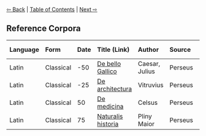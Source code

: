 [⇦ Back](https://github.com/alexanderboxer/voynich-attack/tree/main/topics/voynich_stats/2tks) | [Table of Contents](https://github.com/alexanderboxer/voynich-attack) | [Next ⇨](https://github.com/alexanderboxer/voynich-attack/tree/main/topics/latin_stats/1grams)

## Reference Corpora

|Language|Form|Date|Title (Link)|Author|Source|Words|Letters|Download Date|
|:--|:--|:--|:--|:--|:--|--:|--:|--:|
|Latin|Classical|-50|[De bello Gallico](http://www.perseus.tufts.edu/hopper/text?doc=urn:cts:latinLit:phi0448.phi001.perseus-lat1)|Caesar, Julius|Perseus|51,185|316,358|2022-07-23|
|Latin|Classical|-25|[De architectura](http://data.perseus.org/texts/urn:cts:latinLit:phi1056.phi001.perseus-lat1)|Vitruvius|Perseus|57,533|351,564|2022-07-23|
|Latin|Classical|50|[De medicina](http://data.perseus.org/texts/urn:cts:latinLit:phi0836.phi002.perseus-lat3)|Celsus|Perseus|103,105|572,293|2022-07-24|
|Latin|Classical|75|[Naturalis historia](http://data.perseus.org/texts/urn:cts:latinLit:phi0978.phi001.perseus-lat1)|Pliny Maior|Perseus|394,371|2,334,085|2022-07-25|